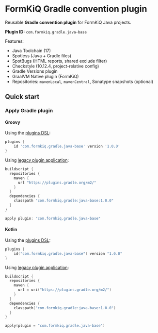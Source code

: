 # FormKiQ Gradle convention plugin

Reusable **Gradle convention plugin** for FormKiQ Java projects.


**Plugin ID:** `com.formkiq.gradle.java-base`

Features:
- Java Toolchain (17)
- Spotless (Java + Gradle files)
- SpotBugs (HTML reports, shared exclude filter)
- Checkstyle (10.12.4, project-relative config)
- Gradle Versions plugin
- GraalVM Native plugin (FormKiQ)
- Repositories: `mavenLocal`, `mavenCentral`, Sonatype snapshots (optional)

## Quick start

### Apply Gradle plugin

#### Groovy
Using the [plugins DSL](https://docs.gradle.org/current/userguide/plugins.html#sec:plugins_block):
```groovy
plugins {
    id 'com.formkiq.gradle.java-base' version '1.0.0'
}
```

Using [legacy plugin application](https://docs.gradle.org/current/userguide/plugins.html#sec:old_plugin_application):
```groovy
buildscript {
  repositories {
    maven {
      url "https://plugins.gradle.org/m2/"
    }
  }
  dependencies {
    classpath "com.formkiq.gradle:java-base:1.0.0"
  }
}

apply plugin: "com.formkiq.gradle.java-base"
```

#### Kotlin
Using the [plugins DSL](https://docs.gradle.org/current/userguide/plugins.html#sec:plugins_block):
```kotlin
plugins {
    id("com.formkiq.gradle.java-base") version "1.0.0"
}
```

Using [legacy plugin application](https://docs.gradle.org/current/userguide/plugins.html#sec:old_plugin_application):
```kotlin
buildscript {
  repositories {
    maven {
      url = uri("https://plugins.gradle.org/m2/")
    }
  }
  dependencies {
    classpath("com.formkiq.gradle:java-base:1.0.0")
  }
}

apply(plugin = "com.formkiq.gradle.java-base")
```